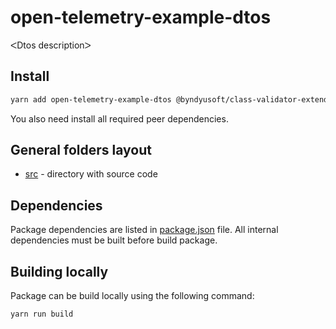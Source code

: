 # open-telemetry-example-dtos

ᐸDtos descriptionᐳ

## Install

```bash
yarn add open-telemetry-example-dtos @byndyusoft/class-validator-extended @byndyusoft/nest-swagger class-transformer class-validator
```

You also need install all required peer dependencies.

## General folders layout

- [src](./src) - directory with source code

## Dependencies

Package dependencies are listed in [package.json](./package.json) file.
All internal dependencies must be built before build package.

## Building locally

Package can be build locally using the following command:

```bash
yarn run build
```
